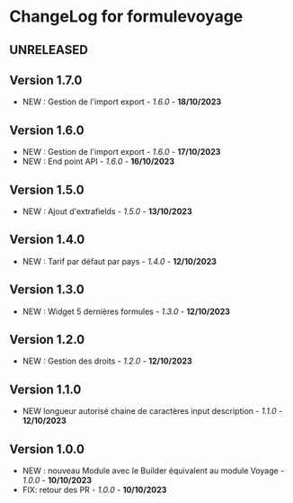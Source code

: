 # ChangeLog for formulevoyage

## UNRELEASED

## Version 1.7.0
- NEW : Gestion de l'import export - *1.6.0* - **18/10/2023**

## Version 1.6.0
- NEW : Gestion de l'import export - *1.6.0* - **17/10/2023**
- NEW : End point API - *1.6.0* - **16/10/2023**

## Version 1.5.0
- NEW : Ajout d'extrafields  - *1.5.0* - **13/10/2023**

## Version 1.4.0
- NEW : Tarif par défaut par pays  - *1.4.0* - **12/10/2023**

## Version 1.3.0
- NEW : Widget 5 dernières formules - *1.3.0* - **12/10/2023**

## Version 1.2.0
- NEW : Gestion des droits - *1.2.0* - **12/10/2023**

## Version 1.1.0
- NEW longueur autorisé chaine de caractères input description  - *1.1.0* - **12/10/2023**

## Version 1.0.0
- NEW : nouveau Module avec le Builder équivalent au module Voyage - *1.0.0* - **10/10/2023**
- FIX: retour des PR - *1.0.0* - **10/10/2023**